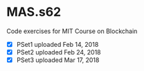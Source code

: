 # MAS.s62
Code exercises for MIT Course on Blockchain

- [x] PSet1 uploaded Feb 14, 2018
- [x] PSet2 uploaded Feb 24, 2018
- [x] PSet3 uploaded Mar 17, 2018
